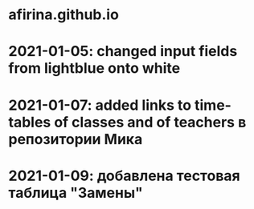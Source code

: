 # afirina.github.io
# 2021-01-05:  changed input fields from lightblue onto white
# 2021-01-07:  added links to time-tables of classes and of teachers в репозитории Мика
# 2021-01-09: добавлена тестовая таблица "Замены"

